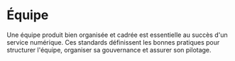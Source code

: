 # Équipe

Une équipe produit bien organisée et cadrée est essentielle au succès
d'un service numérique. Ces standards définissent les bonnes pratiques
pour structurer l'équipe, organiser sa gouvernance et assurer son
pilotage.
